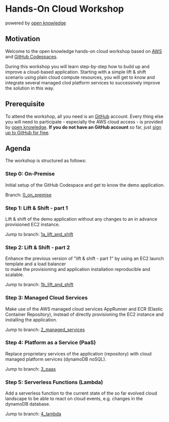 # Hands-On Cloud Workshop
powered by [open knowledge](https://www.openknowledge.de)

## Motivation 

Welcome to the open knowledge hands-on cloud workshop based on [AWS](https://aws.amazon.com/console/) 
and [GitHub Codespaces](https://github.com/features/codespaces). 

During this workshop you will learn step-by-step how to build up and improve a cloud-based application. Starting with a simple lift & shift scenario using plain cloud compute resources, you will get to know and 
integrate several managed clod platform services to successively improve the solution in this way.

## Prerequisite

To attend the workshop, all you need is an [GitHub](https://github.com/) account. 
Every thing else you will need to participate - especially the AWS cloud access - is provided 
by [open knowledge](https://www.openknowledge.de). **If you do not have an GitHub account** so far, just [sign up to GitHub for free](https://github.com/).

## Agenda 

The workshop is structured as follows:

### Step 0: On-Premise

Initial setup of the GitHub Codespace and get to know the demo application.

Branch: [0_on_premise](https://github.com/openknowledge/workshop-cloud/tree/0_on_premises)

### Step 1: Lift & Shift - part 1

Lift & shift of the demo application without any changes to an in advance provisioned EC2 instance.

Jump to branch: [1a_lift_and_shift](https://github.com/openknowledge/workshop-cloud/tree/1a_lift_and_shift)


### Step 2: Lift & Shift - part 2

Enhance the previous version of "lift & shift - part 1" by using an EC2 launch template and a load balancer  
to make the provisioning and application installation reproducible and scalable.

Jump to branch: [1b_lift_and_shift](https://github.com/openknowledge/workshop-cloud/tree/1b_lift_and_shift)

### Step 3: Managed Cloud Services 

Make use of the AWS managed cloud services AppRunner and ECR (Elastic Container Repository), instead of directly 
provisioning the EC2 instance and installing the application.

Jump to branch: [2_managed_services](https://github.com/openknowledge/workshop-cloud/tree/2_managed_services)

### Step 4: Platform as a Service (PaaS)

Replace proprietary services of the application (repository) with cloud managed platform services (dynamoDB noSQL).   

Jump to branch: [3_paas](https://github.com/openknowledge/workshop-cloud/tree/3_paas)

### Step 5: Serverless Functions (Lambda)

Add a serverless function to the current state of the so far evolved cloud landscape to be able to react on cloud events,
e.g. changes in the dynamoDB database. 

Jump to branch: [4_lambda](https://github.com/openknowledge/workshop-cloud/tree/4_lambda)
